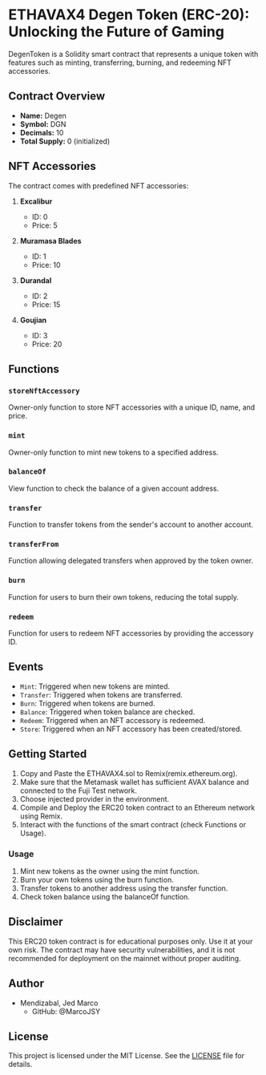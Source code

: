 # ETHAVAX4 Degen Token (ERC-20): Unlocking the Future of Gaming

DegenToken is a Solidity smart contract that represents a unique token with features such as minting, transferring, burning, and redeeming NFT accessories.

## Contract Overview

- **Name:** Degen
- **Symbol:** DGN
- **Decimals:** 10
- **Total Supply:** 0 (initialized)

## NFT Accessories

The contract comes with predefined NFT accessories:

1. **Excalibur**
   - ID: 0
   - Price: 5

2. **Muramasa Blades**
   - ID: 1
   - Price: 10

3. **Durandal**
   - ID: 2
   - Price: 15

4. **Goujian**
   - ID: 3
   - Price: 20

## Functions

### `storeNftAccessory`

Owner-only function to store NFT accessories with a unique ID, name, and price.

### `mint`

Owner-only function to mint new tokens to a specified address.

### `balanceOf`

View function to check the balance of a given account address.

### `transfer`

Function to transfer tokens from the sender's account to another account.

### `transferFrom`

Function allowing delegated transfers when approved by the token owner.

### `burn`

Function for users to burn their own tokens, reducing the total supply.

### `redeem`

Function for users to redeem NFT accessories by providing the accessory ID.

## Events

- `Mint`: Triggered when new tokens are minted.
- `Transfer`: Triggered when tokens are transferred.
- `Burn`: Triggered when tokens are burned.
- `Balance`: Triggered when token balance are checked. 
- `Redeem`: Triggered when an NFT accessory is redeemed.
- `Store`: Triggered when an NFT accessory has been created/stored.
  
## Getting Started
1. Copy and Paste the ETHAVAX4.sol to Remix(remix.ethereum.org).
2. Make sure that the Metamask wallet has sufficient AVAX balance and connected to the Fuji Test network.
3. Choose injected provider in the environment.
4. Compile and Deploy the ERC20 token contract to an Ethereum network using Remix.
5. Interact with the functions of the smart contract (check Functions or Usage).

### Usage
1. Mint new tokens as the owner using the mint function.
2. Burn your own tokens using the burn function.
3. Transfer tokens to another address using the transfer function.
4. Check token balance using the balanceOf function.

## Disclaimer
This ERC20 token contract is for educational purposes only. Use it at your own risk. The contract may have security vulnerabilities, and it is not recommended for deployment on the mainnet without proper auditing.

## Author

  - Mendizabal, Jed Marco
    - GitHub: @MarcoJSY
      
## License
 
This project is licensed under the MIT License. See the [LICENSE](LICENSE) file for details.

